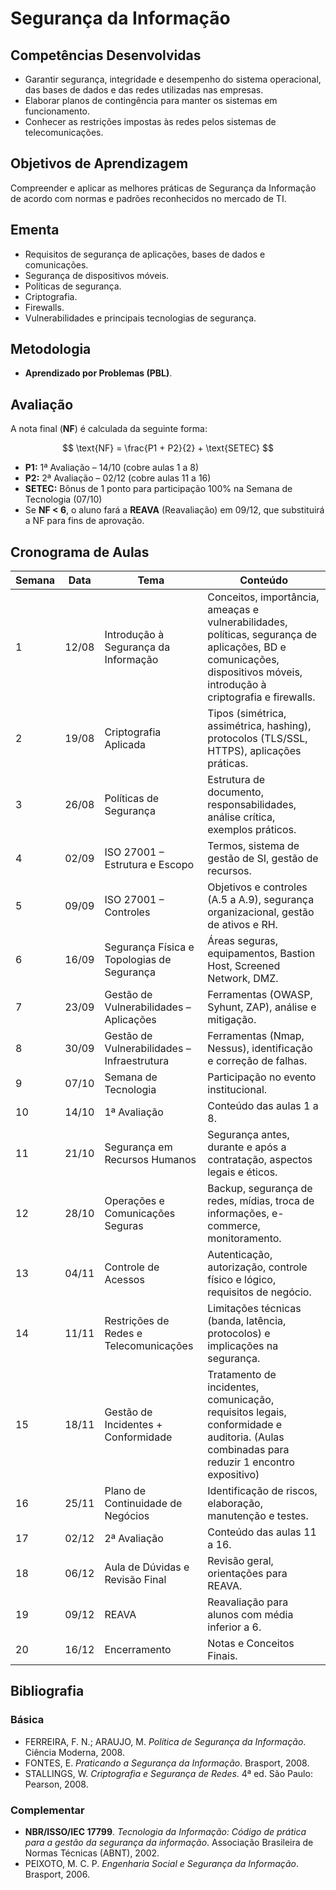 # Segurança da Informação

## Competências Desenvolvidas

- Garantir segurança, integridade e desempenho do sistema operacional, das bases de dados e das redes utilizadas nas empresas.  
- Elaborar planos de contingência para manter os sistemas em funcionamento.  
- Conhecer as restrições impostas às redes pelos sistemas de telecomunicações.  

## Objetivos de Aprendizagem

Compreender e aplicar as melhores práticas de Segurança da Informação de acordo com normas e padrões reconhecidos no mercado de TI.

## Ementa

- Requisitos de segurança de aplicações, bases de dados e comunicações.  
- Segurança de dispositivos móveis.  
- Políticas de segurança.  
- Criptografia.  
- Firewalls.  
- Vulnerabilidades e principais tecnologias de segurança.

## Metodologia

- **Aprendizado por Problemas (PBL)**.

## Avaliação

A nota final (**NF**) é calculada da seguinte forma:

$$ \text{NF} = \frac{P1 + P2}{2} + \text{SETEC} $$

- **P1:** 1ª Avaliação – 14/10 (cobre aulas 1 a 8)  
- **P2:** 2ª Avaliação – 02/12 (cobre aulas 11 a 16)  
- **SETEC:** Bônus de 1 ponto para participação 100% na Semana de Tecnologia (07/10)  
- Se **NF < 6**, o aluno fará a **REAVA** (Reavaliação) em 09/12, que substituirá a NF para fins de aprovação.

## Cronograma de Aulas

| Semana | Data    | Tema                              | Conteúdo                                                                                      |
|--------|---------|----------------------------------|----------------------------------------------------------------------------------------------|
| 1      | 12/08   | Introdução à Segurança da Informação | Conceitos, importância, ameaças e vulnerabilidades, políticas, segurança de aplicações, BD e comunicações, dispositivos móveis, introdução à criptografia e firewalls. |
| 2      | 19/08   | Criptografia Aplicada            | Tipos (simétrica, assimétrica, hashing), protocolos (TLS/SSL, HTTPS), aplicações práticas.     |
| 3      | 26/08   | Políticas de Segurança           | Estrutura de documento, responsabilidades, análise crítica, exemplos práticos.                |
| 4      | 02/09   | ISO 27001 – Estrutura e Escopo  | Termos, sistema de gestão de SI, gestão de recursos.                                          |
| 5      | 09/09   | ISO 27001 – Controles            | Objetivos e controles (A.5 a A.9), segurança organizacional, gestão de ativos e RH.           |
| 6      | 16/09   | Segurança Física e Topologias de Segurança | Áreas seguras, equipamentos, Bastion Host, Screened Network, DMZ.                              |
| 7      | 23/09   | Gestão de Vulnerabilidades – Aplicações | Ferramentas (OWASP, Syhunt, ZAP), análise e mitigação.                                        |
| 8      | 30/09   | Gestão de Vulnerabilidades – Infraestrutura | Ferramentas (Nmap, Nessus), identificação e correção de falhas.                               |
| 9      | 07/10   | Semana de Tecnologia            | Participação no evento institucional.                                                        |
| 10     | 14/10   | 1ª Avaliação                   | Conteúdo das aulas 1 a 8.                                                                    |
| 11     | 21/10   | Segurança em Recursos Humanos   | Segurança antes, durante e após a contratação, aspectos legais e éticos.                      |
| 12     | 28/10   | Operações e Comunicações Seguras | Backup, segurança de redes, mídias, troca de informações, e-commerce, monitoramento.          |
| 13     | 04/11   | Controle de Acessos             | Autenticação, autorização, controle físico e lógico, requisitos de negócio.                   |
| 14     | 11/11   | Restrições de Redes e Telecomunicações | Limitações técnicas (banda, latência, protocolos) e implicações na segurança.                  |
| 15     | 18/11   | Gestão de Incidentes + Conformidade | Tratamento de incidentes, comunicação, requisitos legais, conformidade e auditoria. (Aulas combinadas para reduzir 1 encontro expositivo) |
| 16     | 25/11   | Plano de Continuidade de Negócios | Identificação de riscos, elaboração, manutenção e testes.                                     |
| 17     | 02/12   | 2ª Avaliação                   | Conteúdo das aulas 11 a 16.                                                                  |
| 18     | 06/12   | Aula de Dúvidas e Revisão Final | Revisão geral, orientações para REAVA.                                                      |
| 19     | 09/12   | REAVA                         | Reavaliação para alunos com média inferior a 6.                                             |
| 20     | 16/12   | Encerramento                  | Notas e Conceitos Finais.                                                                    |

## Bibliografia

### Básica
- FERREIRA, F. N.; ARAUJO, M. *Política de Segurança da Informação*. Ciência Moderna, 2008.  
- FONTES, E. *Praticando a Segurança da Informação*. Brasport, 2008.  
- STALLINGS, W. *Criptografia e Segurança de Redes*. 4ª ed. São Paulo: Pearson, 2008.

### Complementar
- **NBR/ISSO/IEC 17799**. *Tecnologia da Informação: Código de prática para a gestão da segurança da informação*. Associação Brasileira de Normas Técnicas (ABNT), 2002.  
- PEIXOTO, M. C. P. *Engenharia Social e Segurança da Informação*. Brasport, 2006.
```
